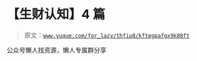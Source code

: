 # 【生财认知】4 篇

> 原文：[`www.yuque.com/for_lazy/thfiu8/kftegpafgx9k80ft`](https://www.yuque.com/for_lazy/thfiu8/kftegpafgx9k80ft)

<ne-p id="u4ad223b5" data-lake-id="u4ad223b5"><ne-text id="u3e2b7d0c">公众号懒人找资源，懒人专属群分享</ne-text></ne-p>